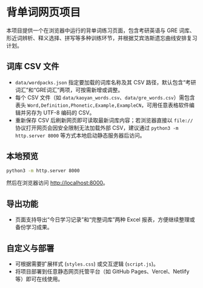 # 背单词网页项目

本项目提供一个在浏览器中运行的背单词练习页面，包含考研英语与 GRE 词库、形近词辨析、释义选择、拼写等多种训练环节，并根据艾宾浩斯遗忘曲线安排复习计划。

## 词库 CSV 文件

- `data/wordpacks.json` 指定要加载的词库名称及其 CSV 路径，默认包含“考研词汇”和“GRE词汇”两项，可按需新增或调整。
- 每个 CSV 文件（如 `data/kaoyan_words.csv`、`data/gre_words.csv`）需包含表头 `Word,Definition,Phonetic,Example,ExampleCN`，可用任意表格软件编辑并另存为 UTF-8 编码的 CSV。
- 重新保存 CSV 后刷新网页即可读取最新词库内容；若浏览器直接以 `file://` 协议打开网页会因安全限制无法加载外部 CSV，建议通过 `python3 -m http.server 8000` 等方式本地启动静态服务器后访问。

## 本地预览

```bash
python3 -m http.server 8000
```

然后在浏览器访问 <http://localhost:8000>。

## 导出功能

- 页面支持导出“今日学习记录”和“完整词库”两种 Excel 报表，方便继续整理或备份学习成果。

## 自定义与部署

- 可根据需要扩展样式 (`styles.css`) 或交互逻辑 (`script.js`)。
- 将项目部署到任意静态网页托管平台（如 GitHub Pages、Vercel、Netlify 等）即可在线使用。
